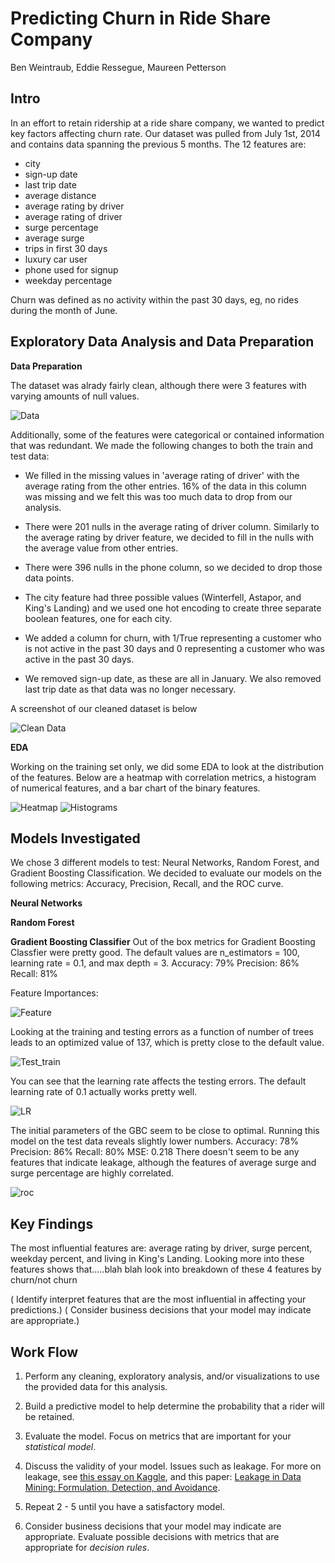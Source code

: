 # Predicting Churn in Ride Share Company

Ben Weintraub, Eddie Ressegue, Maureen Petterson

## Intro
In an effort to retain ridership at a ride share company, we wanted to predict key factors affecting churn rate. Our dataset was pulled from July 1st, 2014 and contains data spanning the previous 5 months. The 12 features are:
- city
- sign-up date
- last trip date
- average distance
- average rating by driver
- average rating of driver
- surge percentage
- average surge
- trips in first 30 days
- luxury car user
- phone used for signup
- weekday percentage

Churn was defined as no activity within the past 30 days, eg, no rides during the month of June. 


## Exploratory Data Analysis and Data Preparation

<b>Data Preparation</b>

The dataset was alrady fairly clean, although there were 3 features with varying amounts of null values. 

<img alt="Data" src='img/data_head.png'>

Additionally, some of the features were categorical or contained information that was redundant. We made the following changes to both the train and test data:

- We filled in the missing values in 'average rating of driver' with the average rating from the other entries.  16% of the data in this column was missing and we felt this was too much data to drop from our analysis. 

- There were 201 nulls in the average rating of driver column. Similarly to the average rating by driver feature, we decided to fill in the nulls with the average value from other entries. 

- There were 396 nulls in the phone column, so we decided to drop those data points. 

- The city feature had three possible values (Winterfell, Astapor, and King's Landing) and we used one hot encoding to create three separate boolean features, one for each city. 

- We added a column for churn, with 1/True representing a customer who is not active in the past 30 days and 0 representing a customer who was active in the past 30 days. 

- We removed sign-up date, as these are all in January. We also removed last trip date as that data was no longer necessary. 


A screenshot of our cleaned dataset is below

<img alt="Clean Data" src='img/data_clean_head.png'>


<b>EDA</b>

Working on the training set only, we did some EDA to look at the distribution of the features. Below are a heatmap with correlation metrics, a histogram of numerical features, and a bar chart of the binary features. 

<img alt="Heatmap" src='img/corr_heatmap.png'>
<img alt="Histograms" src='img/histograms_of_features.png'>



## Models Investigated

We chose 3 different models to test: Neural Networks, Random Forest, and Gradient Boosting Classification. We decided to evaluate our models on the following metrics: Accuracy, Precision, Recall, and the ROC curve. 


<b> Neural Networks</b>


<b> Random Forest</b>


<b> Gradient Boosting Classifier</b>
Out of the box metrics for Gradient Boosting Classfier were pretty good. The default values are n_estimators = 100, learning rate = 0.1, and max depth = 3.
Accuracy: 79%
Precision: 86%
Recall: 81%

Feature Importances:

<img alt="Feature" src='img/feature_import.png'>


Looking at the training and testing errors as a function of number of trees leads to an optimized value of 137, which is pretty close to the default value. 

<img alt="Test_train" src='img/test_train_errors.png'>

You can see that the learning rate affects the testing errors. The default learning rate of 0.1 actually works pretty well. 

<img alt="LR" src='img/lr_errors.png'>

The initial parameters of the GBC seem to be close to optimal. Running this model on the test data reveals slightly lower numbers. 
Accuracy: 78%
Precision: 86%
Recall: 80% 
MSE: 0.218
There doesn't seem to be any features that indicate leakage, although the features of average surge and surge percentage are highly correlated. 

<img alt="roc" src='img/roc.png'>

## Key Findings

The most influential features are: average rating by driver, surge percent, weekday percent, and living in King's Landing. Looking more into these features shows that.....blah blah look into breakdown of these 4 features by churn/not churn






 ( Identify interpret features that are the most influential in affecting
your predictions.)
( Consider business decisions that your model may indicate are appropriate.)





## Work Flow

1. Perform any cleaning, exploratory analysis, and/or visualizations to use the
provided data for this analysis.
   
2. Build a predictive model to help determine the probability that a rider will
be retained.

3. Evaluate the model.  Focus on metrics that are important for your *statistical
model*.
 

5. Discuss the validity of your model. Issues such as
leakage.  For more on leakage, see [this essay on
Kaggle](https://www.kaggle.com/dansbecker/data-leakage), and this paper: [Leakage in Data
Mining: Formulation, Detection, and Avoidance](http://citeseerx.ist.psu.edu/viewdoc/download?doi=10.1.1.365.7769&rep=rep1&type=pdf).

6. Repeat 2 - 5 until you have a satisfactory model.

7. Consider business decisions that your model may indicate are appropriate.
Evaluate possible decisions with metrics that are appropriate for *decision
rules*.
   